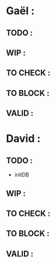 # Gaël :

## TODO :

## WIP :

## TO CHECK :

## TO BLOCK :

## VALID :

 <!--  -->

# David :

## TODO :
 - initDB

## WIP :

## TO CHECK :

## TO BLOCK :

## VALID :

 <!--  -->
